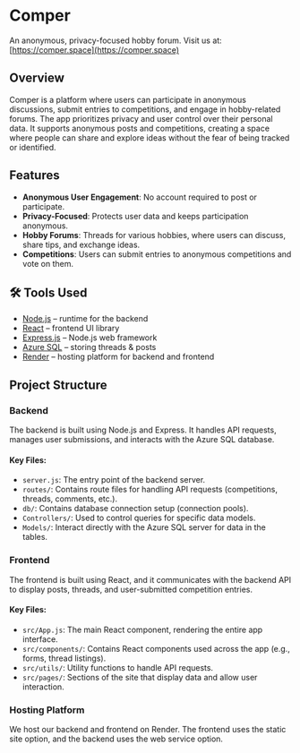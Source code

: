 # Comper  
An anonymous, privacy-focused hobby forum. Visit us at: [https://comper.space](https://comper.space)

## Overview
Comper is a platform where users can participate in anonymous discussions, submit entries to competitions, and engage in hobby-related forums. The app prioritizes privacy and user control over their personal data. It supports anonymous posts and competitions, creating a space where people can share and explore ideas without the fear of being tracked or identified.

## Features
- **Anonymous User Engagement**: No account required to post or participate.
- **Privacy-Focused**: Protects user data and keeps participation anonymous.
- **Hobby Forums**: Threads for various hobbies, where users can discuss, share tips, and exchange ideas.
- **Competitions**: Users can submit entries to anonymous competitions and vote on them.

## 🛠️ Tools Used
- [Node.js](https://nodejs.org/) – runtime for the backend  
- [React](https://react.dev/) – frontend UI library  
- [Express.js](https://expressjs.com/) – Node.js web framework  
- [Azure SQL](https://azure.microsoft.com/en-us/products/azure-sql/database) – storing threads & posts  
- [Render](https://render.com/) – hosting platform for backend and frontend  

## Project Structure

### Backend
The backend is built using Node.js and Express. It handles API requests, manages user submissions, and interacts with the Azure SQL database.

#### Key Files:
- `server.js`: The entry point of the backend server.
- `routes/`: Contains route files for handling API requests (competitions, threads, comments, etc.).
- `db/`: Contains database connection setup (connection pools).
- `Controllers/`: Used to control queries for specific data models.
- `Models/`: Interact directly with the Azure SQL server for data in the tables.

### Frontend
The frontend is built using React, and it communicates with the backend API to display posts, threads, and user-submitted competition entries.

#### Key Files:
- `src/App.js`: The main React component, rendering the entire app interface.
- `src/components/`: Contains React components used across the app (e.g., forms, thread listings).
- `src/utils/`: Utility functions to handle API requests.
- `src/pages/`: Sections of the site that display data and allow user interaction.

### Hosting Platform
We host our backend and frontend on Render. The frontend uses the static site option, and the backend uses the web service option.
